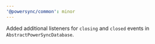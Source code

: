 ```yaml
---
'@powersync/common': minor
---
```


Added additional listeners for `closing` and `closed` events in `AbstractPowerSyncDatabase`.
